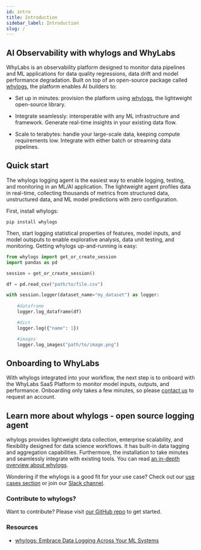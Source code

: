 ```yaml
---
id: intro 
title: Introduction
sidebar_label: Introduction 
slug: /
---
```


## AI Observability with whylogs and WhyLabs

WhyLabs is an observability platform designed to monitor data pipelines and ML applications for data quality regressions, data drift and model performance degradation. Built on top of an open-source package called [whylogs](https://github.com/whylabs/whylogs/), the platform enables AI builders to:

* Set up in minutes: provision the platform using [whylogs](https://github.com/whylabs/whylogs/), the lightweight open-source library. 

* Integrate seamlessly: interoperable with any ML infrastructure and framework. Generate real-time insights in your
  existing data flow.

* Scale to terabytes: handle your large-scale data, keeping compute requirements low. Integrate with either batch or
  streaming data pipelines.

## Quick start

The whylogs logging agent is the easiest way to enable logging, testing, and monitoring in an ML/AI application. The lightweight agent profiles data in real-time, collecting thousands of metrics from structured data, unstructured data, and ML model predictions with zero configuration.

First, install whylogs:

```
pip install whylogs
```

Then, start logging statistical properties of features, model inputs, and model outsputs to enable explorative analysis, data unit testing, and monitoring. Getting whylogs up-and-running is easy:

```python
from whylogs import get_or_create_session
import pandas as pd

session = get_or_create_session()

df = pd.read_csv("path/to/file.csv")

with session.logger(dataset_name="my_dataset") as logger:
    
    #dataframe
    logger.log_dataframe(df)

    #dict
    logger.log({"name": 1})

    #images
    logger.log_images("path/to/image.png")
```
## Onboarding to WhyLabs

With whylogs integrated into your workflow, the next step is to onboard with the WhyLabs SaaS Platform to monitor model inputs, outputs, and performance. Onboarding only takes a few minutes, so please [contact us](https://whylabs.ai/contact-us) to request an account.  

## Learn more about whylogs - open source logging agent

whylogs provides lightweight data collection, enterprise scalability, and flexibility designed for data science
workflows. It has built-in data tagging and aggregation capabilities. Furthermore, the installation to take minutes and
seamlessly integrate with existing tools. You can read [an in-depth overview about whylogs](/concepts).

Wondering if the whylogs is a good fit for your use case? Check out our [use cases section](/usecases-batch) or join
our [Slack channel](http://join.slack.whylabs.ai).

### Contribute to whylogs?

Want to contribute? Please visit [our GitHub repo](https://github.com/whylabs/whylogs) to get started.

### Resources

* [whylogs: Embrace Data Logging Across Your ML Systems](https://whylabs.ai/blog/posts/whylogs-embrace-data-logging)
  
